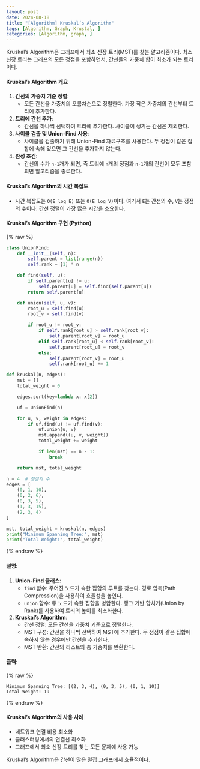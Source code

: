 ```yaml
---
layout: post
date: 2024-08-18
title: "[Algorithm] Kruskal’s Algorithm"
tags: [Algorithm, Graph, Krustal, ]
categories: [Algorithm, graph, ]
---
```



Kruskal’s Algorithm은 그래프에서 최소 신장 트리(MST)를 찾는 알고리즘이다. 최소 신장 트리는 그래프의 모든 정점을 포함하면서, 간선들의 가중치 합이 최소가 되는 트리이다.


#### Kruskal’s Algorithm 개요

1. **간선의 가중치 기준 정렬**:
	- 모든 간선을 가중치의 오름차순으로 정렬한다. 가장 작은 가중치의 간선부터 트리에 추가한다.
2. **트리에 간선 추가**:
	- 간선을 하나씩 선택하여 트리에 추가한다. 사이클이 생기는 간선은 제외한다.
3. **사이클 검출 및 Union-Find 사용**:
	- 사이클을 검출하기 위해 Union-Find 자료구조를 사용한다. 두 정점이 같은 집합에 속해 있으면 그 간선을 추가하지 않는다.
4. **완성 조건**:
	- 간선의 수가 `n-1`개가 되면, 즉 트리에 `n`개의 정점과 `n-1`개의 간선이 모두 포함되면 알고리즘을 종료한다.

#### Kruskal’s Algorithm의 시간 복잡도

- 시간 복잡도는 `O(E log E)` 또는 `O(E log V)`이다. 여기서 `E`는 간선의 수, `V`는 정점의 수이다. 간선 정렬이 가장 많은 시간을 소요한다.

#### Kruskal’s Algorithm 구현 (Python)



{% raw %}
```python
class UnionFind:
    def __init__(self, n):
        self.parent = list(range(n))
        self.rank = [1] * n

    def find(self, u):
        if self.parent[u] != u:
            self.parent[u] = self.find(self.parent[u])
        return self.parent[u]

    def union(self, u, v):
        root_u = self.find(u)
        root_v = self.find(v)

        if root_u != root_v:
            if self.rank[root_u] > self.rank[root_v]:
                self.parent[root_v] = root_u
            elif self.rank[root_u] < self.rank[root_v]:
                self.parent[root_u] = root_v
            else:
                self.parent[root_v] = root_u
                self.rank[root_u] += 1

def kruskal(n, edges):
    mst = []
    total_weight = 0

    edges.sort(key=lambda x: x[2])

    uf = UnionFind(n)

    for u, v, weight in edges:
        if uf.find(u) != uf.find(v):
            uf.union(u, v)
            mst.append((u, v, weight))
            total_weight += weight

            if len(mst) == n - 1:
                break

    return mst, total_weight

n = 4  # 정점의 수
edges = [
    (0, 1, 10),
    (0, 2, 6),
    (0, 3, 5),
    (1, 3, 15),
    (2, 3, 4)
]

mst, total_weight = kruskal(n, edges)
print("Minimum Spanning Tree:", mst)
print("Total Weight:", total_weight)
```
{% endraw %}



#### 설명:

1. **Union-Find 클래스**:
	- `find` 함수: 주어진 노드가 속한 집합의 루트를 찾는다. 경로 압축(Path Compression)을 사용하여 효율성을 높인다.
	- `union` 함수: 두 노드가 속한 집합을 병합한다. 랭크 기반 합치기(Union by Rank)를 사용하여 트리의 높이를 최소화한다.
2. **Kruskal’s Algorithm**:
	- 간선 정렬: 모든 간선을 가중치 기준으로 정렬한다.
	- MST 구성: 간선을 하나씩 선택하여 MST에 추가한다. 두 정점이 같은 집합에 속하지 않는 경우에만 간선을 추가한다.
	- MST 반환: 간선의 리스트와 총 가중치를 반환한다.

#### 출력:



{% raw %}
```text
Minimum Spanning Tree: [(2, 3, 4), (0, 3, 5), (0, 1, 10)]
Total Weight: 19
```
{% endraw %}



#### Kruskal’s Algorithm의 사용 사례

- 네트워크 연결 비용 최소화
- 클러스터링에서의 연결선 최소화
- 그래프에서 최소 신장 트리를 찾는 모든 문제에 사용 가능

Kruskal’s Algorithm은 간선이 많은 밀집 그래프에서 효율적이다.

